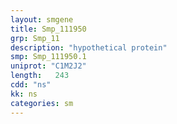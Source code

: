 ```yaml
---
layout: smgene
title: Smp_111950
grp: Smp_11
description: "hypothetical protein"
smp: Smp_111950.1
uniprot: "C1M2J2"
length:   243
cdd: "ns"
kk: ns
categories: sm
---
```


